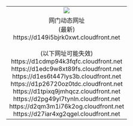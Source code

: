 ﻿<table>
  <tr></tr>
  <tr><td colspan=2 align=center><img src="https://d149i5bjrk0xwt.cloudfront.net/Up/oGate.jpg" /></td></tr>
  <tr><td colspan=2 align=center>网门动态网址<br/>(最新)
<br>https://d149i5bjrk0xwt.cloudfront.net
<br/><br/>(以下网址可能失效)
<br>https://d1cdmp94k3fqfc.cloudfront.net
<br>https://d1edc9w8xt89fs.cloudfront.net
<br>https://d1es6t447lys3b.cloudfront.net
<br>https://d1p26720oz0tdc.cloudfront.net
<br>https://d1tpixq9jmhqcz.cloudfront.net
<br>https://d2pg49yl7tynln.cloudfront.net
<br>https://d2qm3m1i76k2og.cloudfront.net
<br>https://d27iar4xg2qgel.cloudfront.net
    </td>
  </tr>
</table>
